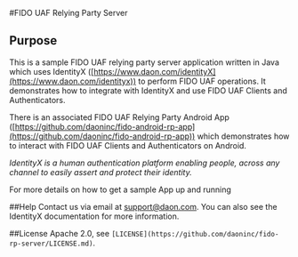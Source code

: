 #FIDO UAF Relying Party Server

## Purpose
This is a sample FIDO UAF relying party server application written in Java which uses IdentityX ([https://www.daon.com/identityX](https://www.daon.com/identityx))  to perform FIDO UAF operations.  It demonstrates how to integrate with IdentityX and use FIDO UAF Clients and Authenticators.

There is an associated FIDO UAF Relying Party Android App ([https://github.com/daoninc/fido-android-rp-app](https://github.com/daoninc/fido-android-rp-app)) which demonstrates how to interact with FIDO UAF Clients and Authenticators on Android. 

*IdentityX is a human authentication platform enabling people, across any channel to easily assert and protect their identity.*

For more details on how to get a sample App up and running 

##Help
Contact us via email at support@daon.com. You can also see the IdentityX documentation for more information.

##License
Apache 2.0, see `[LICENSE](https://github.com/daoninc/fido-rp-server/LICENSE.md)`.